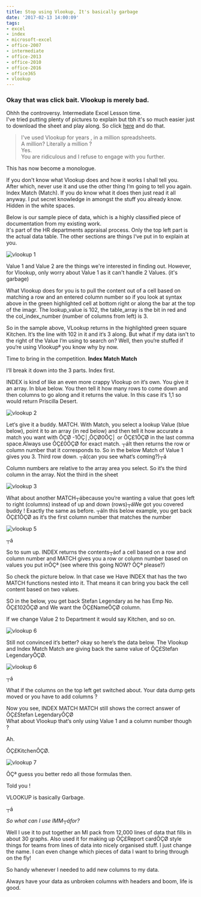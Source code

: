 ```yaml
---
title: Stop using Vlookup, It's basically garbage
date: '2017-02-13 14:00:09'
tags:
- excel
- index
- microsoft-excel
- office-2007
- intermediate
- office-2013
- office-2010
- office-2016
- office365
- vlookup
---
```



### Okay that was click bait. Vlookup is merely bad.

Ohhh the controversy. Intermediate Excel Lesson time.  
 I've tried putting plenty of pictures to explain but tbh it's so much easier just to download the sheet and play along. So click [here](https://cloudconfusionsa.blob.core.windows.net/blogimages/2017/vlookupsucks-1.xlsx) and do that.

> I've used Vlookup for years , in a million spreadsheets.  
>  A million? Literally a million ?  
>  Yes.  
>  You are ridiculous and I refuse to engage with you further.

This has now become a monologue.

If you don't know what Vlookup does and how it works I shall tell you.  
 After which, never use it and use the other thing I‘m going to tell you again. Index Match (Match). If you do know what it does then just read it all anyway. I put secret knowledge in amongst the stuff you already know. Hidden in the white spaces.

Below is our sample piece of data, which is a highly classified piece of documentation from my existing work.  
 It's part of the HR departments appraisal process. Only the top left part is the actual data table. The other sections are things I‘ve put in to explain at you.

![vlookup 1](https://cloudconfusionsa.blob.core.windows.net/blogimages/2017/Vlookupsucks1.jpg?resize=525%2C115)

Value 1 and Value 2 are the things we're interested in finding out. However, for Vlookup, only worry about Value 1 as it can't handle 2 Values. (it's garbage)

What Vlookup does for you is to pull the content out of a cell based on matching a row and an entered column number so if you look at syntax above in the green highlighted cell at bottom right or along the bar at the top of the imagr. The lookup_value is 102, the table_array is the bit in red and the col_index_number (number of columns from left) is 3.

So in the sample above, VLookup returns in the highlighted green square Kitchen. It‘s the line with 102 in it and it‘s 3 along. But what if my data isn't to the right of the Value I‘m using to search on? Well, then you‘re stuffed if you‘re using Vlookupª you know why by now.

Time to bring in the competition. **Index Match Match**

I‘ll break it down into the 3 parts. Index first.

INDEX is kind of like an even more crappy Vlookup on it‘s own. You give it an array. In blue below. You then tell it how many rows to come down and then columns to go along and it returns the value. In this case it‘s 1,1 so would return Priscilla Desert.

![vlookup 2](https://cloudconfusionsa.blob.core.windows.net/blogimages/2017/Vlookupsucks2.jpg?resize=525%2C204)

Let‘s give it a buddy. MATCH. With Match, you select a lookup Value (blue below), point it to an array (in red below) and then tell it how accurate a match you want with ÔÇØ -1ÔÇ│,ÔÇØ0ÔÇ│ or ÔÇ£1ÔÇØ in the last comma space.Always use ÔÇ£0ÔÇØ for exact match. ┬áIt then returns the row or column number that it corresponds to. So in the below Match of Value 1 gives you 3. Third row down. ┬á(can you see what‘s coming?)┬á

Column numbers are relative to the array area you select. So it‘s the third column in the array. Not the third in the sheet

![vlookup 3](https://cloudconfusionsa.blob.core.windows.net/blogimages/2017/Vlookupsucks3.jpg?resize=525%2C179)

What about another MATCH┬ábecause you‘re wanting a value that goes left to right (columns) instead of up and down (rows)┬áWe got you covered buddy ! Exactly the same as before. ┬áIn this below example, you get back ÔÇ£1ÔÇØ as it‘s the first column number that matches the number

![vlookup 5](https://cloudconfusionsa.blob.core.windows.net/blogimages/2017/Vlookupsucks4.jpg?resize=525%2C171)

┬á

So to sum up. INDEX returns the contents┬áof a cell based on a row and column number and MATCH gives you a row or column number based on values you put inÔÇª (see where this going NOW? ÔÇª please?)

So check the picture below. In that case we Have INDEX that has the two MATCH functions nested into it. That means it can bring you back the cell content based on two values.

SO in the below, you get back Stefan Legendary as he has Emp No. ÔÇ£102ÔÇØ and We want the ÔÇ£NameÔÇØ column.

If we change Value 2 to Department it would say Kitchen, and so on.

![vlookup 6](https://cloudconfusionsa.blob.core.windows.net/blogimages/2017/Vlookupsucks5.jpg?resize=525%2C192)

Still not convinced it‘s better? okay so here‘s the data below. The Vlookup and Index Match Match are giving back the same value of ÔÇ£Stefan LegendaryÔÇØ.

![vlookup 6](https://cloudconfusionsa.blob.core.windows.net/blogimages/2017/Vlookupsucks6.jpg?resize=525%2C165)

┬á

What if the columns on the top left get switched about. Your data dump gets moved or you have to add columns ?

Now you see, INDEX MATCH MATCH still shows the correct answer of ÔÇ£Stefan LegendaryÔÇØ  
 What about Vlookup that‘s only using Value 1 and a column number though ?

Ah.

ÔÇ£KitchenÔÇØ.

![vlookup 7](https://cloudconfusionsa.blob.core.windows.net/blogimages/2017/Vlookupsucks7.jpg?resize=525%2C164)

ÔÇª guess you better redo all those formulas then.

Told you !

VLOOKUP is basically Garbage.

┬á

*So what can I use IMM┬áfor?*

Well I use it to put together an MI pack from 12,000 lines of data that fills in about 30 graphs. Also used it for making up ÔÇ£Report cardÔÇØ style things for teams from lines of data into nicely organised stuff. I just change the name. I can even change which pieces of data I want to bring through on the fly!

So handy whenever I needed to add new columns to my data.

Always have your data as unbroken columns with headers and boom, life is good.



